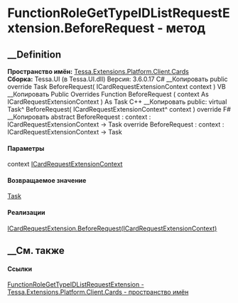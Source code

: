 # FunctionRoleGetTypeIDListRequestExtension.BeforeRequest - метод
##  __Definition
 **Пространство имён:**
[Tessa.Extensions.Platform.Client.Cards](N_Tessa_Extensions_Platform_Client_Cards.htm)  
 **Сборка:** Tessa.UI (в Tessa.UI.dll) Версия: 3.6.0.17
C# __Копировать
     public override Task BeforeRequest(
    	ICardRequestExtensionContext context
    )
VB __Копировать
     Public Overrides Function BeforeRequest ( 
    	context As ICardRequestExtensionContext
    ) As Task
C++ __Копировать
     public:
    virtual Task^ BeforeRequest(
    	ICardRequestExtensionContext^ context
    ) override
F# __Копировать
     abstract BeforeRequest : 
            context : ICardRequestExtensionContext -> Task 
    override BeforeRequest : 
            context : ICardRequestExtensionContext -> Task 
#### Параметры
context
[ICardRequestExtensionContext](T_Tessa_Cards_Extensions_ICardRequestExtensionContext.htm)
#### Возвращаемое значение
[Task](https://learn.microsoft.com/dotnet/api/system.threading.tasks.task)
#### Реализации
[ICardRequestExtension.BeforeRequest(ICardRequestExtensionContext)](M_Tessa_Cards_Extensions_ICardRequestExtension_BeforeRequest.htm)  
##  __См. также
#### Ссылки
[FunctionRoleGetTypeIDListRequestExtension -
](T_Tessa_Extensions_Platform_Client_Cards_FunctionRoleGetTypeIDListRequestExtension.htm)
[Tessa.Extensions.Platform.Client.Cards - пространство
имён](N_Tessa_Extensions_Platform_Client_Cards.htm)
